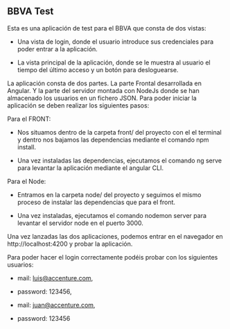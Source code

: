 ## BBVA Test

Esta es una aplicación de test para el BBVA que consta de dos vistas:

* Una vista de login, donde el usuario introduce sus credenciales para poder entrar a la aplicación.

* La vista principal de la aplicación, donde se le muestra al usuario el tiempo del último acceso y un botón para desloguearse.


La aplicación consta de dos partes. La parte Frontal desarrollada en Angular. Y la parte del servidor montada con NodeJs donde se han almacenado los usuarios en un fichero JSON. Para poder iniciar la aplicación se deben realizar los siguientes pasos:

Para el FRONT:

* Nos situamos dentro de la carpeta front/ del proyecto con el el terminal y dentro nos bajamos las dependencias mediante el comando npm install.

* Una vez instaladas las dependencias, ejecutamos el comando ng serve para levantar la aplicación mediante el angular CLI.


Para el Node:

* Entramos en la carpeta node/ del proyecto y seguimos el mismo proceso de instalar las dependencias que para el front.

* Una vez instaladas, ejecutamos el comando nodemon server para levantar el servidor node en el puerto 3000.


Una vez lanzadas las dos aplicaciones, podemos entrar en el navegador en http://localhost:4200 y probar la aplicación.


Para poder hacer el login correctamente podéis probar con los siguientes usuarios:

* mail: luis@accenture.com,
* password: 123456,

* mail: juan@accenture.com,
* password: 123456


